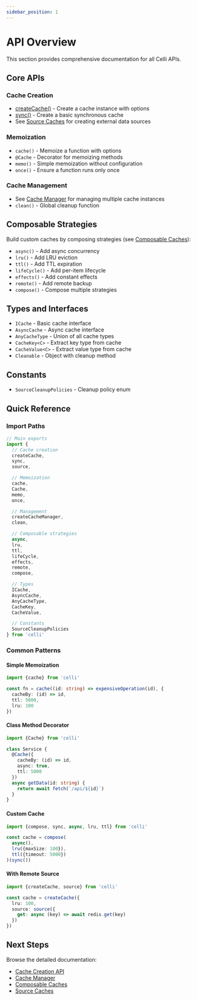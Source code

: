 ```yaml
---
sidebar_position: 1
---
```


# API Overview

This section provides comprehensive documentation for all Celli APIs.

## Core APIs

### Cache Creation

- [createCache()](./cache-creation.md#createcache) - Create a cache instance with options
- [sync()](./cache-creation.md#sync) - Create a basic synchronous cache
- See [Source Caches](../advanced/source-caches.md) for creating external data sources

### Memoization

- `cache()` - Memoize a function with options
- `@Cache` - Decorator for memoizing methods
- `memo()` - Simple memoization without configuration
- `once()` - Ensure a function runs only once

### Cache Management

- See [Cache Manager](../advanced/cache-manager.md) for managing multiple cache instances
- `clean()` - Global cleanup function

## Composable Strategies

Build custom caches by composing strategies (see [Composable Caches](../advanced/composable-caches.md)):

- `async()` - Add async concurrency
- `lru()` - Add LRU eviction
- `ttl()` - Add TTL expiration
- `lifeCycle()` - Add per-item lifecycle
- `effects()` - Add constant effects
- `remote()` - Add remote backup
- `compose()` - Compose multiple strategies

## Types and Interfaces

- `ICache` - Basic cache interface
- `AsyncCache` - Async cache interface
- `AnyCacheType` - Union of all cache types
- `CacheKey<C>` - Extract key type from cache
- `CacheValue<C>` - Extract value type from cache
- `Cleanable` - Object with cleanup method

## Constants

- `SourceCleanupPolicies` - Cleanup policy enum

## Quick Reference

### Import Paths

```typescript
// Main exports
import {
  // Cache creation
  createCache,
  sync,
  source,

  // Memoization
  cache,
  Cache,
  memo,
  once,

  // Management
  createCacheManager,
  clean,

  // Composable strategies
  async,
  lru,
  ttl,
  lifeCycle,
  effects,
  remote,
  compose,

  // Types
  ICache,
  AsyncCache,
  AnyCacheType,
  CacheKey,
  CacheValue,

  // Constants
  SourceCleanupPolicies
} from 'celli'
```

### Common Patterns

#### Simple Memoization

```typescript
import {cache} from 'celli'

const fn = cache((id: string) => expensiveOperation(id), {
  cacheBy: (id) => id,
  ttl: 5000,
  lru: 100
})
```

#### Class Method Decorator

```typescript
import {Cache} from 'celli'

class Service {
  @Cache({
    cacheBy: (id) => id,
    async: true,
    ttl: 5000
  })
  async getData(id: string) {
    return await fetch(`/api/${id}`)
  }
}
```

#### Custom Cache

```typescript
import {compose, sync, async, lru, ttl} from 'celli'

const cache = compose(
  async(),
  lru({maxSize: 100}),
  ttl({timeout: 5000})
)(sync())
```

#### With Remote Source

```typescript
import {createCache, source} from 'celli'

const cache = createCache({
  lru: 100,
  source: source({
    get: async (key) => await redis.get(key)
  })
})
```

## Next Steps

Browse the detailed documentation:

- [Cache Creation API](./cache-creation.md)
- [Cache Manager](../advanced/cache-manager.md)
- [Composable Caches](../advanced/composable-caches.md)
- [Source Caches](../advanced/source-caches.md)
